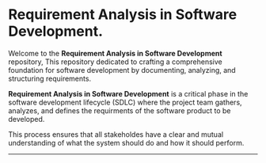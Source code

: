 # **Requirement Analysis in Software Development.**

Welcome to the **Requirement Analysis in Software Development** repository, This repository dedicated to crafting a comprehensive foundation for software development by documenting, analyzing, and structuring requirements.

**Requirement Analysis in Software Development** is a critical phase in the software development lifecycle (SDLC) where the project team gathers, analyzes, and defines the requirments of the software product to be developed.

This process ensures that all stakeholdes have a clear and mutual understanding of what the system should do and how it should perform.

---
